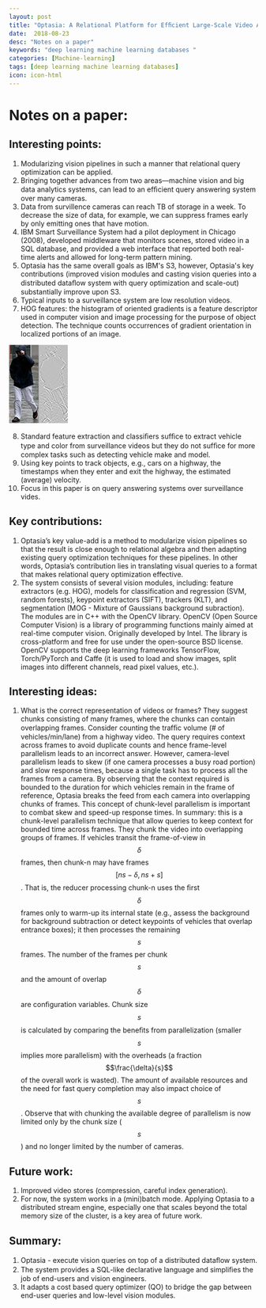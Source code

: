 ```yaml
---
layout: post
title: "Optasia: A Relational Platform for Efﬁcient Large-Scale Video Analytics"
date:  2018-08-23
desc: "Notes on a paper"
keywords: "deep learning machine learning databases "
categories: [Machine-learning]
tags: [deep learning machine learning databases]
icon: icon-html
---
```


# Notes on a paper:

## Interesting points:
1. Modularizing vision pipelines in such a manner that relational query optimization can be applied.
2. Bringing together advances from two areas—machine vision and big data analytics systems, can lead to an efﬁcient query answering system over many cameras.
3. Data from survillence cameras can reach TB of storage in a week. To decrease the size of data, for example, we can suppress frames early by only emitting ones that have motion.
4. IBM Smart Surveillance System had a pilot deployment in Chicago (2008), developed middleware that monitors scenes, stored video in a SQL database, and provided a web interface that reported both real-time alerts and allowed for long-term pattern mining.
5. Optasia has the same overall goals as IBM's S3, however, Optasia's key contributions (improved vision modules and casting vision queries into a distributed dataﬂow system with query optimization and scale-out) substantially improve upon S3.
6. Typical inputs to a surveillance system are low resolution videos.
7. HOG features: the histogram of oriented gradients is a feature descriptor used in computer vision and image processing for the purpose of object detection. The technique counts occurrences of gradient orientation in localized portions of an image.
<!--
<img style="float: center;" src="static/assets/img/hog.jpg">
-->
![Example of the HOG features](static/assets/img/hog.jpg)

8. Standard feature extraction and classiﬁers sufﬁce to extract vehicle type and color from surveillance videos but they do not sufﬁce for more complex tasks such as detecting vehicle make and model.
9. Using key points to track objects, e.g., cars on a highway, the timestamps when they enter and exit the highway, the estimated (average) velocity.
10. Focus in this paper is on query answering systems over surveillance vides.

## Key contributions:
1. Optasia’s key value-add is a method to modularize vision pipelines so that the result is close enough to relational algebra and then adapting existing query optimization techniques for these pipelines. In other words, Optasia’s contribution lies in translating visual queries to a format that makes relational query optimization effective.
2. The system consists of several vision modules, including: feature extractors (e.g. HOG), models for classification and regression (SVM, random forests), keypoint extractors (SIFT), trackers (KLT), and segmentation (MOG - Mixture of Gaussians background subraction). The modules are in C++ with the OpenCV library. OpenCV (Open Source Computer Vision) is a library of programming functions mainly aimed at real-time computer vision. Originally developed by Intel. The library is cross-platform and free for use under the open-source BSD license. OpenCV supports the deep learning frameworks TensorFlow, Torch/PyTorch and Caffe (it is used to load and show images, split images into different channels, read pixel values, etc.). 


## Interesting ideas:
1. What is the correct representation of videos or frames? They suggest chunks consisting of many frames, where the chunks can contain overlapping frames. Consider counting the trafﬁc volume (# of vehicles/min/lane) from a highway video. The query requires context across frames to avoid duplicate counts and hence frame-level parallelism leads to an incorrect answer. However, camera-level parallelism leads to skew (if one camera processes a busy road portion) and slow response times, because a single task has to process all the frames from a camera. By observing that the context required is bounded to the duration for which vehicles remain in the frame of reference, Optasia breaks the feed from each camera into overlapping chunks of frames. This concept of chunk-level parallelism is important to combat skew and speed-up response times. In summary: this is a chunk-level parallelism technique that allow queries to keep context for bounded time across frames. They chunk the video into overlapping groups of frames. If vehicles transit the frame-of-view in $$\delta$$ frames, then chunk-n may have frames $$[ns−\delta,ns+s]$$. That is, the reducer processing chunk-n uses the ﬁrst $$\delta$$ frames only to warm-up its internal state (e.g., assess the background for background subtraction or detect keypoints of vehicles that overlap entrance boxes); it then processes the remaining $$s$$ frames. The number of the frames per chunk $$s$$ and the amount of overlap $$\delta$$ are conﬁguration variables. Chunk size $$s$$ is calculated by comparing the beneﬁts from parallelization (smaller $$s$$ implies more parallelism) with the overheads (a fraction $$\frac{\delta}{s}$$ of the overall work is wasted). The amount of available resources and the need for fast query completion may also impact choice of $$s$$. Observe that with chunking the available degree of parallelism is now limited only by the chunk size ($$s$$) and no longer limited by the number of cameras.

## Future work:
1. Improved video stores (compression, careful index generation).
2. For now, the system works in a (mini)batch mode. Applying Optasia to a distributed stream engine, especially one that scales beyond the total memory size of the cluster, is a key area of future work.

## Summary:
1. Optasia - execute vision queries on top of a distributed dataﬂow system.
2. The system provides a SQL-like declarative language and simpliﬁes the job of end-users and vision engineers.
3. It adapts a cost based query optimizer (QO) to bridge the gap between end-user queries and low-level vision modules.
